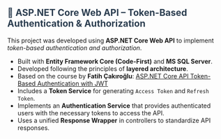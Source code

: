 <h2 style="color: #2c3e50;">🔐 ASP.NET Core Web API – Token-Based Authentication & Authorization</h2>

<p>This project was developed using <strong>ASP.NET Core Web API</strong> to implement <em>token-based authentication and authorization</em>.</p>

<ul>
  <li>Built with <strong>Entity Framework Core (Code-First)</strong> and <strong>MS SQL Server</strong>.</li>
  <li>Developed following the principles of <strong>layered architecture</strong>.</li>
  <li>Based on the course by <strong>Fatih Çakıroğlu</strong>:
    <a href="https://www.udemy.com/course/aspnet-core-api-token-bazli-kimlik-dogrulama-jwt/?couponCode=KEEPLEARNING" target="_blank">
      ASP.NET Core API Token-Based Authentication with JWT
    </a>
  </li>
  <li>Includes a <strong>Token Service</strong> for generating <code>Access Token</code> and <code>Refresh Token</code>.</li>
  <li>Implements an <strong>Authentication Service</strong> that provides authenticated users with the necessary tokens to access the API.</li>
  <li>Uses a unified <strong>Response Wrapper</strong> in controllers to standardize API responses.</li>
</ul>


